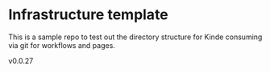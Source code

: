# Infrastructure template

This is a sample repo to test out the directory structure for Kinde consuming via git for workflows and pages.

v0.0.27
